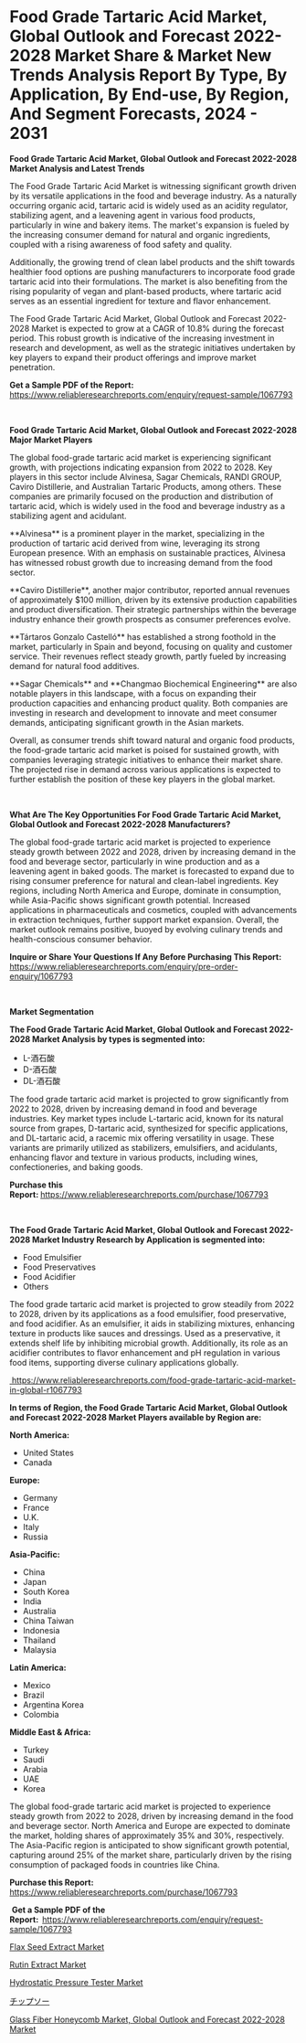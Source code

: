 <p><h1>Food Grade Tartaric Acid Market, Global Outlook and Forecast 2022-2028 Market Share & Market New Trends Analysis Report By Type, By Application, By End-use, By Region, And Segment Forecasts, 2024 - 2031</h1></p><p><strong>Food Grade Tartaric Acid Market, Global Outlook and Forecast 2022-2028 Market Analysis and Latest Trends</strong></p>
<p><p>The Food Grade Tartaric Acid Market is witnessing significant growth driven by its versatile applications in the food and beverage industry. As a naturally occurring organic acid, tartaric acid is widely used as an acidity regulator, stabilizing agent, and a leavening agent in various food products, particularly in wine and bakery items. The market's expansion is fueled by the increasing consumer demand for natural and organic ingredients, coupled with a rising awareness of food safety and quality.</p><p>Additionally, the growing trend of clean label products and the shift towards healthier food options are pushing manufacturers to incorporate food grade tartaric acid into their formulations. The market is also benefiting from the rising popularity of vegan and plant-based products, where tartaric acid serves as an essential ingredient for texture and flavor enhancement.</p><p>The Food Grade Tartaric Acid Market, Global Outlook and Forecast 2022-2028 Market is expected to grow at a CAGR of 10.8% during the forecast period. This robust growth is indicative of the increasing investment in research and development, as well as the strategic initiatives undertaken by key players to expand their product offerings and improve market penetration.</p></p>
<p><strong>Get a Sample PDF of the Report:&nbsp;</strong> <a href="https://www.reliableresearchreports.com/enquiry/request-sample/1067793">https://www.reliableresearchreports.com/enquiry/request-sample/1067793</a></p>
<p>&nbsp;</p>
<p><strong>Food Grade Tartaric Acid Market, Global Outlook and Forecast 2022-2028 Major Market Players</strong></p>
<p><p>The global food-grade tartaric acid market is experiencing significant growth, with projections indicating expansion from 2022 to 2028. Key players in this sector include Alvinesa, Sagar Chemicals, RANDI GROUP, Caviro Distillerie, and Australian Tartaric Products, among others. These companies are primarily focused on the production and distribution of tartaric acid, which is widely used in the food and beverage industry as a stabilizing agent and acidulant.</p><p>**Alvinesa** is a prominent player in the market, specializing in the production of tartaric acid derived from wine, leveraging its strong European presence. With an emphasis on sustainable practices, Alvinesa has witnessed robust growth due to increasing demand from the food sector.</p><p>**Caviro Distillerie**, another major contributor, reported annual revenues of approximately $100 million, driven by its extensive production capabilities and product diversification. Their strategic partnerships within the beverage industry enhance their growth prospects as consumer preferences evolve.</p><p>**Tártaros Gonzalo Castelló** has established a strong foothold in the market, particularly in Spain and beyond, focusing on quality and customer service. Their revenues reflect steady growth, partly fueled by increasing demand for natural food additives.</p><p>**Sagar Chemicals** and **Changmao Biochemical Engineering** are also notable players in this landscape, with a focus on expanding their production capacities and enhancing product quality. Both companies are investing in research and development to innovate and meet consumer demands, anticipating significant growth in the Asian markets.</p><p>Overall, as consumer trends shift toward natural and organic food products, the food-grade tartaric acid market is poised for sustained growth, with companies leveraging strategic initiatives to enhance their market share. The projected rise in demand across various applications is expected to further establish the position of these key players in the global market.</p></p>
<p>&nbsp;</p>
<p><strong>What Are The Key Opportunities For Food Grade Tartaric Acid Market, Global Outlook and Forecast 2022-2028 Manufacturers?</strong></p>
<p><p>The global food-grade tartaric acid market is projected to experience steady growth between 2022 and 2028, driven by increasing demand in the food and beverage sector, particularly in wine production and as a leavening agent in baked goods. The market is forecasted to expand due to rising consumer preference for natural and clean-label ingredients. Key regions, including North America and Europe, dominate in consumption, while Asia-Pacific shows significant growth potential. Increased applications in pharmaceuticals and cosmetics, coupled with advancements in extraction techniques, further support market expansion. Overall, the market outlook remains positive, buoyed by evolving culinary trends and health-conscious consumer behavior.</p></p>
<p><strong>Inquire or Share Your Questions If Any Before Purchasing This Report:</strong> <a href="https://www.reliableresearchreports.com/enquiry/pre-order-enquiry/1067793">https://www.reliableresearchreports.com/enquiry/pre-order-enquiry/1067793</a></p>
<p>&nbsp;</p>
<p><strong>Market Segmentation</strong></p>
<p><strong>The Food Grade Tartaric Acid Market, Global Outlook and Forecast 2022-2028 Market Analysis by types is segmented into:</strong></p>
<p><ul><li>L-酒石酸</li><li>D-酒石酸</li><li>DL-酒石酸</li></ul></p>
<p><p>The food grade tartaric acid market is projected to grow significantly from 2022 to 2028, driven by increasing demand in food and beverage industries. Key market types include L-tartaric acid, known for its natural source from grapes, D-tartaric acid, synthesized for specific applications, and DL-tartaric acid, a racemic mix offering versatility in usage. These variants are primarily utilized as stabilizers, emulsifiers, and acidulants, enhancing flavor and texture in various products, including wines, confectioneries, and baking goods.</p></p>
<p><strong>Purchase this Report:&nbsp;</strong><a href="https://www.reliableresearchreports.com/purchase/1067793">https://www.reliableresearchreports.com/purchase/1067793</a></p>
<p>&nbsp;</p>
<p><strong>The Food Grade Tartaric Acid Market, Global Outlook and Forecast 2022-2028 Market Industry Research by Application is segmented into:</strong></p>
<p><ul><li>Food Emulsifier</li><li>Food Preservatives</li><li>Food Acidifier</li><li>Others</li></ul></p>
<p><p>The food grade tartaric acid market is projected to grow steadily from 2022 to 2028, driven by its applications as a food emulsifier, food preservative, and food acidifier. As an emulsifier, it aids in stabilizing mixtures, enhancing texture in products like sauces and dressings. Used as a preservative, it extends shelf life by inhibiting microbial growth. Additionally, its role as an acidifier contributes to flavor enhancement and pH regulation in various food items, supporting diverse culinary applications globally.</p></p>
<p><a href="https://www.reliableresearchreports.com/food-grade-tartaric-acid-market-in-global-r1067793">&nbsp;https://www.reliableresearchreports.com/food-grade-tartaric-acid-market-in-global-r1067793</a></p>
<p><strong>In terms of Region, the Food Grade Tartaric Acid Market, Global Outlook and Forecast 2022-2028 Market Players available by Region are:</strong></p>
<p>
    <p> <strong> North America: </strong>
        <ul>
            <li>United States</li>
            <li>Canada</li>
        </ul>
        </p> 
    <p> <strong> Europe: </strong>
        <ul>
            <li>Germany</li>
            <li>France</li>
            <li>U.K.</li>
            <li>Italy</li>
            <li>Russia</li>
        </ul>
        </p> 
    <p> <strong> Asia-Pacific: </strong>
        <ul>
            <li>China</li>
            <li>Japan</li>
            <li>South Korea</li>
            <li>India</li>
            <li>Australia</li>
            <li>China Taiwan</li>
            <li>Indonesia</li>
            <li>Thailand</li>
            <li>Malaysia</li>
        </ul>
        </p> 
    <p> <strong> Latin America: </strong>
        <ul>
            <li>Mexico</li>
            <li>Brazil</li>
            <li>Argentina Korea</li>
            <li>Colombia</li>
        </ul>
        </p> 
    <p> <strong> Middle East & Africa: </strong>
        <ul>
            <li>Turkey</li>
            <li>Saudi</li>
            <li>Arabia</li>
            <li>UAE</li>
            <li>Korea</li>
        </ul>
    </p>
    </p>
<p><p>The global food-grade tartaric acid market is projected to experience steady growth from 2022 to 2028, driven by increasing demand in the food and beverage sector. North America and Europe are expected to dominate the market, holding shares of approximately 35% and 30%, respectively. The Asia-Pacific region is anticipated to show significant growth potential, capturing around 25% of the market share, particularly driven by the rising consumption of packaged foods in countries like China.</p></p>
<p><strong>Purchase this Report: </strong><a href="https://www.reliableresearchreports.com/purchase/1067793">https://www.reliableresearchreports.com/purchase/1067793</a></p>
<p>&nbsp;<strong>Get a Sample PDF of the Report:&nbsp;&nbsp;</strong><a href="https://www.reliableresearchreports.com/enquiry/request-sample/1067793">https://www.reliableresearchreports.com/enquiry/request-sample/1067793</a></p>
<p><strong></strong></p>
<p><p><a href="https://issuu.com/reportprime-2/docs/flax-seed-extract-market-size-2030._6d068b375c0bdf">Flax Seed Extract Market</a></p><p><a href="https://issuu.com/reportprime-2/docs/rutin-extract-market-size-2030.pptx_594edefee23dd7">Rutin Extract Market</a></p><p><a href="https://medium.com/@fmetapro/this-hydrostatic-pressure-tester-market-research-report-evaluates-the-key-market-trends-drivers-3b2795cc5df7">Hydrostatic Pressure Tester Market</a></p><p><a href="https://medium.com/@alonzomoenrt8956/chip-saws-market-%E3%81%AF-%E3%82%B3%E3%82%B9%E3%83%88%E7%AE%A1%E7%90%86%E3%81%A8%E5%8A%B9%E7%8E%87%E5%90%91%E4%B8%8A%E3%82%92%E5%84%AA%E5%85%88%E3%81%97%E3%81%BE%E3%81%99-%E3%81%95%E3%82%89%E3%81%AB-%E5%A0%B1%E5%91%8A%E6%9B%B8%E3%81%AF%E5%B8%82%E5%A0%B4%E3%81%AE%E9%9C%80%E8%A6%81%E9%9D%A2%E3%81%A8%E4%BE%9B%E7%B5%A6%E9%9D%A2%E3%81%AE%E4%B8%A1%E6%96%B9%E3%82%92%E3%82%AB%E3%83%90%E3%83%BC%E3%81%97%E3%81%A6%E3%81%84%E3%81%BE%E3%81%99-chip-saws-%E5%B8%82%E5%A0%B4%E3%81%AF-2024-%E3%81%8B%E3%82%89-14-595e62e30919">チップソー</a></p><p><a href="https://github.com/mahnoor2003/Market-Research-Report-List-6/blob/main/glass-fiber-honeycomb-market-global-outlook-and-forecast-2022-2028-market.md">Glass Fiber Honeycomb Market, Global Outlook and Forecast 2022-2028 Market</a></p></p>